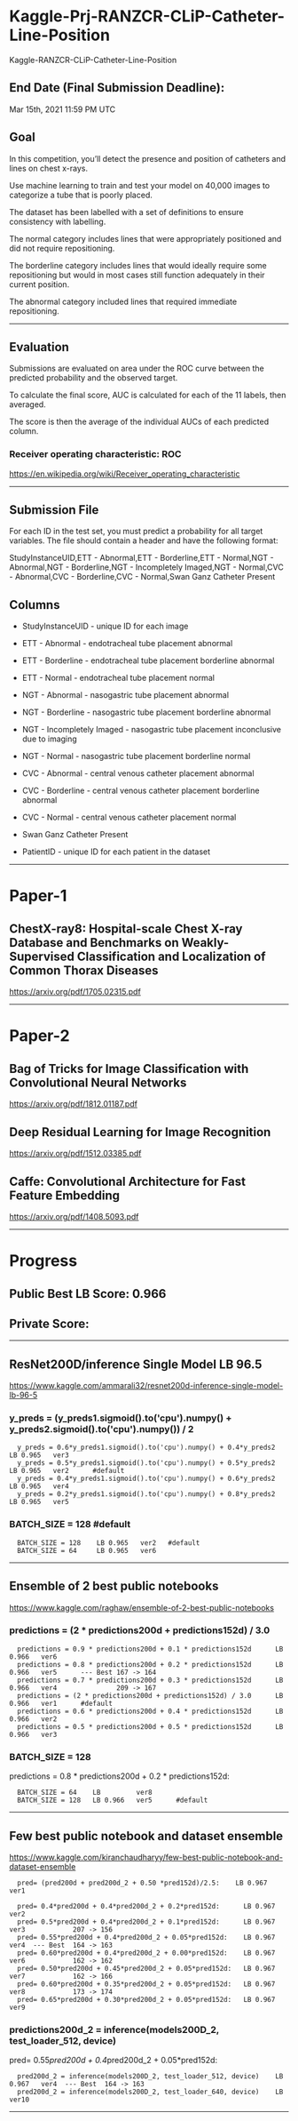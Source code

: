 # Kaggle-Prj-RANZCR-CLiP-Catheter-Line-Position
Kaggle-RANZCR-CLiP-Catheter-Line-Position


## End Date (Final Submission Deadline): 
Mar 15th, 2021 11:59 PM UTC

## Goal
In this competition, you’ll detect the presence and position of catheters and lines on chest x-rays. 

Use machine learning to train and test your model on 40,000 images to categorize a tube that is poorly placed.

The dataset has been labelled with a set of definitions to ensure consistency with labelling. 

The normal category includes lines that were appropriately positioned and did not require repositioning. 

The borderline category includes lines that would ideally require some repositioning but would in most cases still function adequately in their current position. 

The abnormal category included lines that required immediate repositioning.

-------

## Evaluation

Submissions are evaluated on area under the ROC curve between the predicted probability and the observed target.

To calculate the final score, AUC is calculated for each of the 11 labels, then averaged. 

The score is then the average of the individual AUCs of each predicted column.


### Receiver operating characteristic: ROC
https://en.wikipedia.org/wiki/Receiver_operating_characteristic



-------

## Submission File

For each ID in the test set, you must predict a probability for all target variables. The file should contain a header and have the following format:

StudyInstanceUID,ETT - Abnormal,ETT - Borderline,ETT - Normal,NGT - Abnormal,NGT - Borderline,NGT - Incompletely Imaged,NGT - Normal,CVC - Abnormal,CVC - Borderline,CVC - Normal,Swan Ganz Catheter Present


## Columns
- StudyInstanceUID - unique ID for each image

- ETT - Abnormal - endotracheal tube placement abnormal

- ETT - Borderline - endotracheal tube placement borderline abnormal

- ETT - Normal - endotracheal tube placement normal

- NGT - Abnormal - nasogastric tube placement abnormal

- NGT - Borderline - nasogastric tube placement borderline abnormal

- NGT - Incompletely Imaged - nasogastric tube placement inconclusive due to imaging

- NGT - Normal - nasogastric tube placement borderline normal

- CVC - Abnormal - central venous catheter placement abnormal

- CVC - Borderline - central venous catheter placement borderline abnormal

- CVC - Normal - central venous catheter placement normal

- Swan Ganz Catheter Present

- PatientID - unique ID for each patient in the dataset

-------

# Paper-1

## ChestX-ray8: Hospital-scale Chest X-ray Database and Benchmarks on Weakly-Supervised Classification and Localization of Common Thorax Diseases
https://arxiv.org/pdf/1705.02315.pdf

-------

# Paper-2


## Bag of Tricks for Image Classification with Convolutional Neural Networks
https://arxiv.org/pdf/1812.01187.pdf


## Deep Residual Learning for Image Recognition
https://arxiv.org/pdf/1512.03385.pdf

## Caffe: Convolutional Architecture for Fast Feature Embedding
https://arxiv.org/pdf/1408.5093.pdf

-------

# Progress
## Public Best LB Score: 0.966
## Private Score: 

-------

## ResNet200D/inference Single Model LB 96.5
https://www.kaggle.com/ammarali32/resnet200d-inference-single-model-lb-96-5




### y_preds = (y_preds1.sigmoid().to('cpu').numpy() + y_preds2.sigmoid().to('cpu').numpy()) / 2
            
      y_preds = 0.6*y_preds1.sigmoid().to('cpu').numpy() + 0.4*y_preds2    LB 0.965   ver3
      y_preds = 0.5*y_preds1.sigmoid().to('cpu').numpy() + 0.5*y_preds2    LB 0.965   ver2      #default
      y_preds = 0.4*y_preds1.sigmoid().to('cpu').numpy() + 0.6*y_preds2    LB 0.965   ver4
      y_preds = 0.2*y_preds1.sigmoid().to('cpu').numpy() + 0.8*y_preds2    LB 0.965   ver5

### BATCH_SIZE = 128  #default

      BATCH_SIZE = 128    LB 0.965   ver2   #default
      BATCH_SIZE = 64     LB 0.965   ver6
      
          
-------

## Ensemble of 2 best public notebooks
https://www.kaggle.com/raghaw/ensemble-of-2-best-public-notebooks


### predictions = (2 * predictions200d + predictions152d) / 3.0

      predictions = 0.9 * predictions200d + 0.1 * predictions152d      LB 0.966   ver6
      predictions = 0.8 * predictions200d + 0.2 * predictions152d      LB 0.966   ver5      --- Best 167 -> 164
      predictions = 0.7 * predictions200d + 0.3 * predictions152d      LB 0.966   ver4               209 -> 167
      predictions = (2 * predictions200d + predictions152d) / 3.0      LB 0.966   ver1      #default
      predictions = 0.6 * predictions200d + 0.4 * predictions152d      LB 0.966   ver2
      predictions = 0.5 * predictions200d + 0.5 * predictions152d      LB 0.966   ver3


### BATCH_SIZE = 128

predictions = 0.8 * predictions200d + 0.2 * predictions152d:

      BATCH_SIZE = 64    LB         ver8
      BATCH_SIZE = 128   LB 0.966   ver5      #default

-------


## Few best public notebook and dataset ensemble
https://www.kaggle.com/kiranchaudharyy/few-best-public-notebook-and-dataset-ensemble


      pred= (pred200d + pred200d_2 + 0.50 *pred152d)/2.5:    LB 0.967   ver1
      
      pred= 0.4*pred200d + 0.4*pred200d_2 + 0.2*pred152d:      LB 0.967   ver2
      pred= 0.5*pred200d + 0.4*pred200d_2 + 0.1*pred152d:      LB 0.967   ver3            207 -> 156
      pred= 0.55*pred200d + 0.4*pred200d_2 + 0.05*pred152d:    LB 0.967   ver4  --- Best  164 -> 163
      pred= 0.60*pred200d + 0.4*pred200d_2 + 0.00*pred152d:    LB 0.967   ver6            162 -> 162
      pred= 0.50*pred200d + 0.45*pred200d_2 + 0.05*pred152d:   LB 0.967   ver7            162 -> 166
      pred= 0.60*pred200d + 0.35*pred200d_2 + 0.05*pred152d:   LB 0.967   ver8            173 -> 174
      pred= 0.65*pred200d + 0.30*pred200d_2 + 0.05*pred152d:   LB 0.967   ver9           
      
   
### predictions200d_2 = inference(models200D_2, test_loader_512, device)

pred= 0.55*pred200d + 0.4*pred200d_2 + 0.05*pred152d:

      pred200d_2 = inference(models200D_2, test_loader_512, device)    LB 0.967   ver4  --- Best  164 -> 163
      pred200d_2 = inference(models200D_2, test_loader_640, device)    LB    ver10
      
      
      
-------






